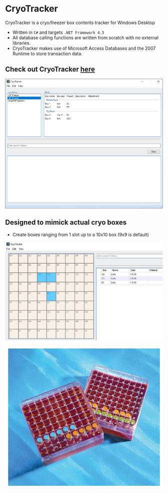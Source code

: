 # CryoTracker
CryoTracker is a cryo/freezer box contents tracker for Windows Desktop

* Written in `C#` and targets `.NET Framework 4.5`
* All database calling functions are written from scratch with no external libraries.
* CryoTracker makes use of Microsoft Access Databases and the 2007 Runtime to store transaction data.

## Check out CryoTracker [here](https://chris-mackay.github.io/CryoTrackerWebsite/)

![CryoTracker](Mainform.jpg?raw=true "CryoTracker")

## Designed to mimick actual cryo boxes

* Create boxes ranging from 1 slot up to a 10x10 box (9x9 is default)

![Box](Box.jpg?raw=true "Box") 

![RealBox](RealBox.jpg?raw=true "RealBox")